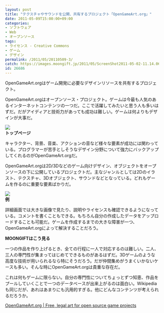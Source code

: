 ```yaml
---
layout: post
title: "テクスチャやサウンドを公開、共有するプロジェクト「OpenGameArt.org」"
date: 2011-05-09T15:00:00+09:00
categories:
- ソフトウェア
- Web
- オープンソース
tags: 
- ライセンス - Creative Commons
- ゲーム
- デザイン
permalink: /2011/05/20110509-3/
catch: https://images.moongift.jp/2011/05/ScreenShot2011-05-02-11.14.06_thumb.png
id: 26686
---
```

OpenGameArt.orgはゲーム開発に必要なデザインリソースを共有するプロジェクト。

  

OpenGameArt.orgはオープンソース・プロジェクト。ゲームは今最も人気のあるインターネットコンテンツの一つだ。ここで活躍してみたいと思う人も多いはずだ。だがアイディアと技術力があっても成功は難しい。ゲームは何よりもデザインが大事だ。

  

![](https://images.moongift.jp/2011/05/ScreenShot2011-05-02-11.14.12_thumb.png)  
**トップページ**

  

キャラクター、背景、音楽、アクションの音など様々な要素が成功には関わっている。プログラマーが苦手としそうなデザイン分野について強力にバックアップしてくれるのがOpenGameArt.orgだ。

  
<!--more-->  

OpenGameArt.orgは2D/3Dなどのゲーム向けデザイン、オブジェクトをオープンソースの下に公開しているプロジェクトだ。主なジャンルとしては2Dのイラスト、テクスチャ、3Dオブジェクト、サウンドなどとなっている。どれもゲームを作るのに重要な要素ばかりだ。

  

![](https://images.moongift.jp/2011/05/ScreenShot2011-05-02-11.14.06_thumb.png)  
**例**

  

詳細画面では大きな画像で見たり、説明やライセンスも確認できるようになっている。コメントを書くこともできる。もちろん自分の作成したデータをアップロードすることも可能だ。ゲームを作成するまでの大きな障害が一つ、OpenGameArt.orgによって解決することだろう。

  
  
  

**MOONGIFTはこう見る**

  

一つの作品を作り上げるとき、全ての行程に一人で対応するのは難しい。二人、三人の専門性が集まってはじめてできるものがあるはずだ。3Dゲームのような高度な技術が用いられるなら特にそうだろう。だが仲間集めがうまくいかないケースも多い。そんな時にOpenGameArt.orgは貴重な存在だ。

  

これは何もゲームに限らない。自分の専門性についてちょっとずつ知恵、作品をプールしていくことで一つのデータベースが出来上がるのは面白い。Wikipediaも同じだが、あれはあまりにも汎用的すぎる。他にどんなコンテンツが考えられるだろうか。

  

[OpenGameArt.org | Free, legal art for open source game projects](http://opengameart.org/)

